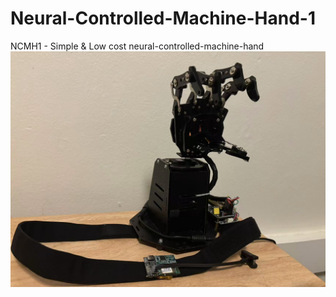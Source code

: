 # Neural-Controlled-Machine-Hand-1
NCMH1 - Simple &amp; Low cost neural-controlled-machine-hand
![image](image.pic.jpg "Image")
